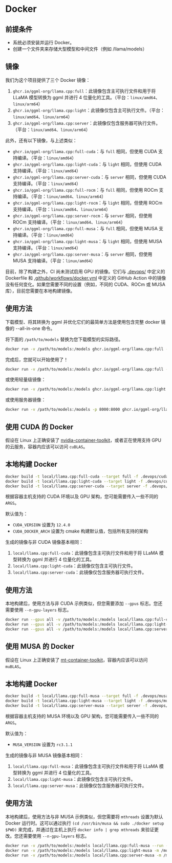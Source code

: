 # Docker

## 前提条件
* 系统必须安装并运行 Docker。
* 创建一个文件夹来存储大型模型和中间文件（例如 /llama/models）

## 镜像
我们为这个项目提供了三个 Docker 镜像：

1. `ghcr.io/ggml-org/llama.cpp:full`：此镜像包含主可执行文件和用于将 LLaMA 模型转换为 ggml 并进行 4 位量化的工具。（平台：`linux/amd64`、`linux/arm64`）
2. `ghcr.io/ggml-org/llama.cpp:light`：此镜像仅包含主可执行文件。（平台：`linux/amd64`、`linux/arm64`）
3. `ghcr.io/ggml-org/llama.cpp:server`：此镜像仅包含服务器可执行文件。（平台：`linux/amd64`、`linux/arm64`）

此外，还有以下镜像，与上述类似：

- `ghcr.io/ggml-org/llama.cpp:full-cuda`：与 `full` 相同，但使用 CUDA 支持编译。（平台：`linux/amd64`）
- `ghcr.io/ggml-org/llama.cpp:light-cuda`：与 `light` 相同，但使用 CUDA 支持编译。（平台：`linux/amd64`）
- `ghcr.io/ggml-org/llama.cpp:server-cuda`：与 `server` 相同，但使用 CUDA 支持编译。（平台：`linux/amd64`）
- `ghcr.io/ggml-org/llama.cpp:full-rocm`：与 `full` 相同，但使用 ROCm 支持编译。（平台：`linux/amd64`、`linux/arm64`）
- `ghcr.io/ggml-org/llama.cpp:light-rocm`：与 `light` 相同，但使用 ROCm 支持编译。（平台：`linux/amd64`、`linux/arm64`）
- `ghcr.io/ggml-org/llama.cpp:server-rocm`：与 `server` 相同，但使用 ROCm 支持编译。（平台：`linux/amd64`、`linux/arm64`）
- `ghcr.io/ggml-org/llama.cpp:full-musa`：与 `full` 相同，但使用 MUSA 支持编译。（平台：`linux/amd64`）
- `ghcr.io/ggml-org/llama.cpp:light-musa`：与 `light` 相同，但使用 MUSA 支持编译。（平台：`linux/amd64`）
- `ghcr.io/ggml-org/llama.cpp:server-musa`：与 `server` 相同，但使用 MUSA 支持编译。（平台：`linux/amd64`）

目前，除了构建之外，CI 尚未测试启用 GPU 的镜像。它们与 [.devops/](../.devops/) 中定义的 Dockerfile 和 [.github/workflows/docker.yml](../.github/workflows/docker.yml) 中定义的 GitHub Action 中的镜像没有任何变化。如果您需要不同的设置（例如，不同的 CUDA、ROCm 或 MUSA 库），目前您需要在本地构建镜像。

## 使用方法

下载模型、将其转换为 ggml 并优化它们的最简单方法是使用包含完整 docker 镜像的 --all-in-one 命令。

将下面的 `/path/to/models` 替换为您下载模型的实际路径。

```bash
docker run -v /path/to/models:/models ghcr.io/ggml-org/llama.cpp:full --all-in-one "/models/" 7B
```

完成后，您就可以开始使用了！

```bash
docker run -v /path/to/models:/models ghcr.io/ggml-org/llama.cpp:full --run -m /models/7B/ggml-model-q4_0.gguf -p "Building a website can be done in 10 simple steps:" -n 512
```

或使用轻量级镜像：

```bash
docker run -v /path/to/models:/models ghcr.io/ggml-org/llama.cpp:light -m /models/7B/ggml-model-q4_0.gguf -p "Building a website can be done in 10 simple steps:" -n 512
```

或使用服务器镜像：

```bash
docker run -v /path/to/models:/models -p 8000:8000 ghcr.io/ggml-org/llama.cpp:server -m /models/7B/ggml-model-q4_0.gguf --port 8000 --host 0.0.0.0 -n 512
```

## 使用 CUDA 的 Docker

假设在 Linux 上正确安装了 [nvidia-container-toolkit](https://github.com/NVIDIA/nvidia-container-toolkit)，或者正在使用支持 GPU 的云服务，容器内应该可以访问 `cuBLAS`。

## 本地构建 Docker

```bash
docker build -t local/llama.cpp:full-cuda --target full -f .devops/cuda.Dockerfile .
docker build -t local/llama.cpp:light-cuda --target light -f .devops/cuda.Dockerfile .
docker build -t local/llama.cpp:server-cuda --target server -f .devops/cuda.Dockerfile .
```

根据容器主机支持的 CUDA 环境以及 GPU 架构，您可能需要传入一些不同的 `ARGS`。

默认值为：

- `CUDA_VERSION` 设置为 `12.4.0`
- `CUDA_DOCKER_ARCH` 设置为 cmake 构建默认值，包括所有支持的架构

生成的镜像与非 CUDA 镜像基本相同：

1. `local/llama.cpp:full-cuda`：此镜像包含主可执行文件和用于将 LLaMA 模型转换为 ggml 并进行 4 位量化的工具。
2. `local/llama.cpp:light-cuda`：此镜像仅包含主可执行文件。
3. `local/llama.cpp:server-cuda`：此镜像仅包含服务器可执行文件。

## 使用方法

本地构建后，使用方法与非 CUDA 示例类似，但您需要添加 `--gpus` 标志。您还需要使用 `--n-gpu-layers` 标志。

```bash
docker run --gpus all -v /path/to/models:/models local/llama.cpp:full-cuda --run -m /models/7B/ggml-model-q4_0.gguf -p "Building a website can be done in 10 simple steps:" -n 512 --n-gpu-layers 1
docker run --gpus all -v /path/to/models:/models local/llama.cpp:light-cuda -m /models/7B/ggml-model-q4_0.gguf -p "Building a website can be done in 10 simple steps:" -n 512 --n-gpu-layers 1
docker run --gpus all -v /path/to/models:/models local/llama.cpp:server-cuda -m /models/7B/ggml-model-q4_0.gguf --port 8000 --host 0.0.0.0 -n 512 --n-gpu-layers 1
```

## 使用 MUSA 的 Docker

假设在 Linux 上正确安装了 [mt-container-toolkit](https://developer.mthreads.com/musa/native)，容器内应该可以访问 `muBLAS`。

## 本地构建 Docker

```bash
docker build -t local/llama.cpp:full-musa --target full -f .devops/musa.Dockerfile .
docker build -t local/llama.cpp:light-musa --target light -f .devops/musa.Dockerfile .
docker build -t local/llama.cpp:server-musa --target server -f .devops/musa.Dockerfile .
```

根据容器主机支持的 MUSA 环境以及 GPU 架构，您可能需要传入一些不同的 `ARGS`。

默认值为：

- `MUSA_VERSION` 设置为 `rc3.1.1`

生成的镜像与非 MUSA 镜像基本相同：

1. `local/llama.cpp:full-musa`：此镜像包含主可执行文件和用于将 LLaMA 模型转换为 ggml 并进行 4 位量化的工具。
2. `local/llama.cpp:light-musa`：此镜像仅包含主可执行文件。
3. `local/llama.cpp:server-musa`：此镜像仅包含服务器可执行文件。

## 使用方法

本地构建后，使用方法与非 MUSA 示例类似，但您需要将 `mthreads` 设置为默认 Docker 运行时。这可以通过执行 `(cd /usr/bin/musa && sudo ./docker setup $PWD)` 来完成，并通过在主机上执行 `docker info | grep mthreads` 来验证更改。您还需要使用 `--n-gpu-layers` 标志。

```bash
docker run -v /path/to/models:/models local/llama.cpp:full-musa --run -m /models/7B/ggml-model-q4_0.gguf -p "Building a website can be done in 10 simple steps:" -n 512 --n-gpu-layers 1
docker run -v /path/to/models:/models local/llama.cpp:light-musa -m /models/7B/ggml-model-q4_0.gguf -p "Building a website can be done in 10 simple steps:" -n 512 --n-gpu-layers 1
docker run -v /path/to/models:/models local/llama.cpp:server-musa -m /models/7B/ggml-model-q4_0.gguf --port 8000 --host 0.0.0.0 -n 512 --n-gpu-layers 1
``` 